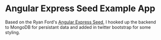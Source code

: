 # Angular Express Seed Example App

Based on the Ryan Ford's [Angular Express Seed](https://github.com/btford/angular-express-seed), I hooked up the backend to MongoDB for persistant data and added in twitter bootstrap for some styling.
